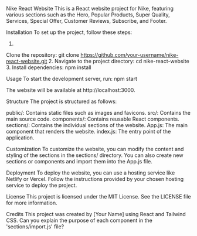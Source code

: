 Nike React Website
This is a React website project for Nike, featuring various sections such as the Hero, Popular Products, Super Quality, Services, Special Offer, Customer Reviews, Subscribe, and Footer.

Installation
To set up the project, follow these steps:

1.
Clone the repository: git clone https://github.com/your-username/nike-react-website.git
2.
Navigate to the project directory: cd nike-react-website
3.
Install dependencies: npm install


Usage
To start the development server, run:
npm start

The website will be available at http://localhost:3000.

Structure
The project is structured as follows:

public/: Contains static files such as images and favicons.
src/: Contains the main source code.
components/: Contains reusable React components.
sections/: Contains the individual sections of the website.
App.js: The main component that renders the website.
index.js: The entry point of the application.


Customization
To customize the website, you can modify the content and styling of the sections in the sections/ directory. You can also create new sections or components and import them into the App.js file.

Deployment
To deploy the website, you can use a hosting service like Netlify or Vercel. Follow the instructions provided by your chosen hosting service to deploy the project.

License
This project is licensed under the MIT License. See the LICENSE file for more information.

Credits
This project was created by [Your Name] using React and Tailwind CSS.
Can you explain the purpose of each component in the 'sections/import.js' file?
